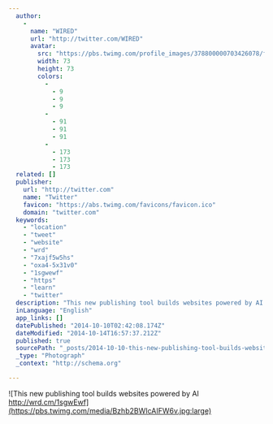 ```yaml
---
  author: 
    - 
      name: "WIRED"
      url: "http://twitter.com/WIRED"
      avatar: 
        src: "https://pbs.twimg.com/profile_images/378800000703426078/f0e0491c473589ad484d976ca45d712b_bigger.png"
        width: 73
        height: 73
        colors: 
          - 
            - 9
            - 9
            - 9
          - 
            - 91
            - 91
            - 91
          - 
            - 173
            - 173
            - 173
  related: []
  publisher: 
    url: "http://twitter.com"
    name: "Twitter"
    favicon: "https://abs.twimg.com/favicons/favicon.ico"
    domain: "twitter.com"
  keywords: 
    - "location"
    - "tweet"
    - "website"
    - "wrd"
    - "7xajf5w5hs"
    - "oxa4-5x31v0"
    - "1sgwewf"
    - "https"
    - "learn"
    - "twitter"
  description: "This new publishing tool builds websites powered by AI http://wrd.cm/1sgwEwf"
  inLanguage: "English"
  app_links: []
  datePublished: "2014-10-10T02:42:08.174Z"
  dateModified: "2014-10-14T16:57:37.212Z"
  published: true
  sourcePath: "_posts/2014-10-10-this-new-publishing-tool-builds-websites-powered-by-ai-http.md"
  _type: "Photograph"
  _context: "http://schema.org"

---
```

![This new publishing tool builds websites powered by AI http://wrd.cm/1sgwEwf](https://pbs.twimg.com/media/Bzhb2BWIcAIFW6v.jpg:large)